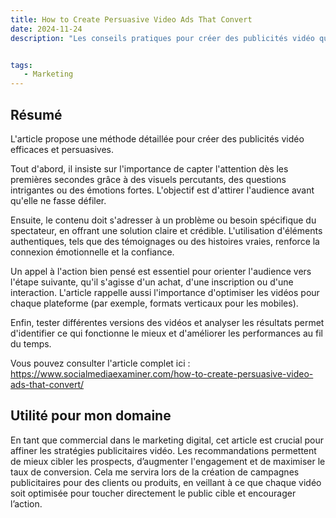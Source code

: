 ```yaml
---
title: How to Create Persuasive Video Ads That Convert
date: 2024-11-24
description: "Les conseils pratiques pour créer des publicités vidéo qui captivent l'attention et génèrent des conversions."


tags:
   - Marketing
---
```


## Résumé

L'article propose une méthode détaillée pour créer des publicités vidéo efficaces et persuasives.

Tout d'abord, il insiste sur l'importance de capter l'attention dès les premières secondes grâce à des visuels percutants, des questions intrigantes ou des émotions fortes. L'objectif est d'attirer l'audience avant qu'elle ne fasse défiler.

Ensuite, le contenu doit s'adresser à un problème ou besoin spécifique du spectateur, en offrant une solution claire et crédible. L'utilisation d'éléments authentiques, tels que des témoignages ou des histoires vraies, renforce la connexion émotionnelle et la confiance.

Un appel à l'action bien pensé est essentiel pour orienter l'audience vers l'étape suivante, qu'il s'agisse d'un achat, d'une inscription ou d'une interaction. L'article rappelle aussi l'importance d'optimiser les vidéos pour chaque plateforme (par exemple, formats verticaux pour les mobiles).

Enfin, tester différentes versions des vidéos et analyser les résultats permet d'identifier ce qui fonctionne le mieux et d'améliorer les performances au fil du temps.

Vous pouvez consulter l'article complet ici : https://www.socialmediaexaminer.com/how-to-create-persuasive-video-ads-that-convert/



## Utilité pour mon domaine 


En tant que commercial dans le marketing digital, cet article est crucial pour affiner les stratégies publicitaires vidéo. Les recommandations permettent de mieux cibler les prospects, d’augmenter l'engagement et de maximiser le taux de conversion. Cela me servira lors de la création de campagnes publicitaires pour des clients ou produits, en veillant à ce que chaque vidéo soit optimisée pour toucher directement le public cible et encourager l’action.



